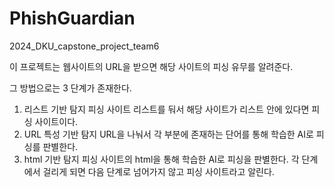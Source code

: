 # PhishGuardian
2024_DKU_capstone_project_team6

이 프로젝트는 웹사이트의 URL을 받으면 해당 사이트의 피싱 유무를 알려준다.

그 방법으로는 3 단계가 존재한다.
1. 리스트 기반 탐지
   피싱 사이트 리스트를 둬서 해당 사이트가 리스트 안에 있다면 피싱 사이트이다.
2. URL 특성 기반 탐지
   URL을 나눠서 각 부분에 존재하는 단어를 통해 학습한 AI로 피싱를 판별한다.
3. html 기반 탐지
   피싱 사이트의 html을 통해 학습한 AI로 피싱을 판별한다.
각 단계에서 걸리게 되면 다음 단계로 넘어가지 않고 피싱 사이트라고 알린다.

